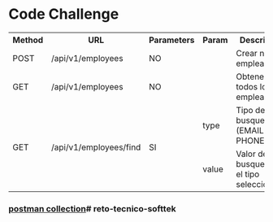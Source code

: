 # Code Challenge

<table>
  <tr>
    <th>Method</th>
    <th>URL</th>
    <th>Parameters</th>
    <th>Param</th>
    <th>Description</th>
  </tr>
  <tr>
    <td>POST</td>
    <td>/api/v1/employees</td>
    <td>NO</td>
    <td></td>
    <td>Crear nuevo empleado.</td>
  </tr>
  <tr>
    <td>GET</td>
    <td>/api/v1/employees</td>
    <td>NO</td>
    <td></td>
    <td>Obtener todos los empleados.</td>
  </tr>
  <tr>
    <td rowspan="2">GET</td>
    <td rowspan="2">/api/v1/employees/find</td>
    <td rowspan="2">SI</td>  
    <td>type</td>
    <td>Tipo de la busqueda (EMAIL o PHONE).</td>
  </tr>
  <tr>
    <td>value</td>
    <td>Valor de la busqueda por el tipo seleccionado.</td>
  </tr>
</table>

### [postman collection](tools/Code-Challenge.postman_collection.json)# reto-tecnico-softtek
